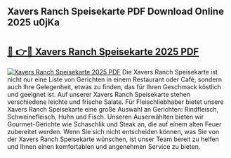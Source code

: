## Xavers Ranch Speisekarte PDF Download Online 2025 u0jKa

# <h2><a href="http://gc9hrg.nevu.top/?p=Xavers+Ranch+Speisekarte">🔗 👉🔴 Xavers Ranch Speisekarte 2025 PDF</a></h2>

[![Xavers Ranch Speisekarte 2025 PDF](https://i.imgur.com/dBaPXMq.png)](http://gc9hrg.nevu.top/?p=Xavers+Ranch+Speisekarte)
Die Xavers Ranch Speisekarte ist nicht nur eine Liste von Gerichten in einem Restaurant oder Café, sondern auch Ihre Gelegenheit, etwas zu finden, das für Ihren Geschmack köstlich und geeignet ist. Auf unserer Xavers Ranch Speisekarte stehen verschiedene leichte und frische Salate. Für Fleischliebhaber bietet unsere Xavers Ranch Speisekarte eine große Auswahl an Gerichten: Rindfleisch, Schweinefleisch, Huhn und Fisch. Unseren Auserwählten bieten wir Gourmet-Gerichte wie Schaschlik und Steak an, die auf einem alten Feuer zubereitet werden. Wenn Sie sich nicht entscheiden können, was Sie von der Xavers Ranch Speisekarte wünschen, ist unser Team bereit zu helfen und Ihnen einen komfortablen und angenehmen Service zu bieten.
